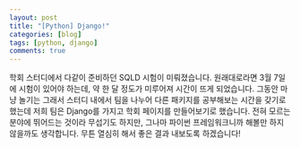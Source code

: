 ```yaml
---
layout: post
title: "[Python] Django!"
categories: [blog]
tags: [python, django]
comments: true
---
```


학회 스터디에서 다같이 준비하던 SQLD 시험이 미뤄졌습니다. 원래대로라면 3월 7일에 시험이 있어야 하는데, 약 한 달 정도가 미루어져 시간이 뜨게 되었습니다. 그동안 마냥 놀기는 그래서 스터디 내에서 팀을 나누어 다른 패키지를 공부해보는 시간을 갖기로 했는데 저희 팀은 Django를 가지고 학회 페이지를 만들어보기로 했습니다. 전혀 모르는 분야에 뛰어드는 것이라 무섭기도 하지만, 그나마 파이썬 프레임워크니까 해볼만 하지 않을까도 생각합니다. 무튼 열심히 해서 좋은 결과 내보도록 하겠습니다!